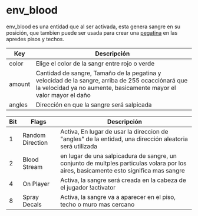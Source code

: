 # env_blood

env_blood es una entidad que al ser activada, esta genera sangre en su posición, que tambien puede ser usada para crear una [pegatina](decals.md) en las apredes pisos y techos.

| Key | Descripción |
|-----|-------------|
| color | Elige el color de la sangr entre rojo o verde |
| amount | Cantidad de sangre, Tamaño de la pegatina y velocidad de la sangre, arriba de 255 ocacciónará que la velocidad ya no aumente, basicamente mayor el valor mayor el daño |
| angles | Dirección en que la sangre será salpicada |

| Bit | Flags | Descripción |
|-----|-------|-------------|
| 1 | Random Direction | Activa, En lugar de usar la direccion de "angles" de la entidad, una dirección aleatoria será utilizada |
| 2 | Blood Stream | en lugar de una salpicadura de sangre, un conjunto de multples particulas volara por los aires, basicamente esto significa mas sangre |
| 4 | On Player | Activa, la sangre será creada en la cabeza de el jugador !activator |
| 8 | Spray Decals | Activa, la sangre va a aparecer en el piso, techo o muro mas cercano |